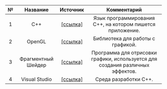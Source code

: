 | **№**  | **Название** | **Источник** | **Комментарий** |
|:-------------:|:------------------:|:-----:|:-----:
| 1 | C++ | [[ссылка]](https://isocpp.org/) | Язык программирования C++, на котором пишется приложение. |
| 2 | OpenGL | [[ссылка]](https://www.opengl.org/) | Библиотека для работы с графикой. |
| 3 | Фрагментный Шейдер | [[ссылка]](https://www.khronos.org/opengl/wiki/Fragment_Shader) | Программа для отрисовки графики, используется для создания различных эффектов. |
| 4 | Visual Studio | [[ссылка]](https://visualstudio.microsoft.com/) | Среда разработки C++. |
